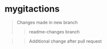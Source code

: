# mygitactions

> Changes made in new branch
>> readme-changes branch

>> Additional change after pull request
